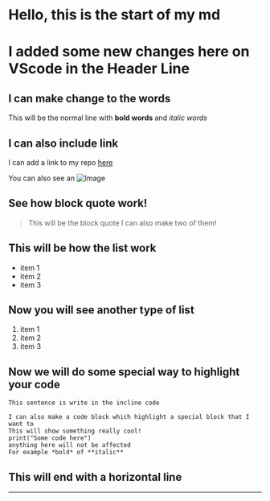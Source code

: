 # Hello, this is the start of my md

# I added some new changes here on VScode in the Header Line 

## I can make change to the words 

This will be the normal line with **bold words** and *italic words*

## I can also include link 

I can add a link to my repo [here](https://github.com/hoatuyet423/cse15l-lab-reports.git)

You can also see an ![Image](https://upload.wikimedia.org/wikipedia/en/4/44/University_of_California%2C_San_Diego_seal.svg)

## See how block quote work!
> This will be the block quote
> I can also make two of them!


## This will be how the list work
* item 1
* item 2
* item 3

## Now you will see another type of list 
1. item 1
2. item 2
3. item 3

## Now we will do some special way to highlight your code

`This sentence is write in the incline code`

```
I can also make a code block which highlight a special block that I want to 
This will show something really cool!
print("Some code here")
anything here will not be affected
For example *bold* of **italic**
```

## This will end with a horizontal line
---
